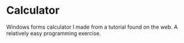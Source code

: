 # Calculator
Windows forms calculator I made from a tutorial found on the web. A relatively easy programming exercise.
